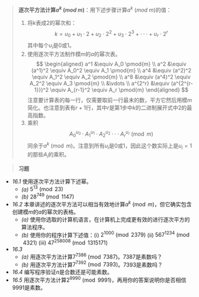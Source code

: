 >**逐次平方法计算$a^k \ (mod \ m)$**：用下述步骤计算$a^k \ (mod \ m)$的值：
>1. 将$k$表成$2$的幂次和：$$k = u_0 + u_1 \cdot 2 + u_2 \cdot 2^2 + u_3 \cdot 2^3 + ··· + u_r \cdot 2^r$$其中每个$u_i$是$0$或$1$。
>2. 使用逐次平方法制作模$m$的$a$的幂次表。$$
\begin{aligned} 
    a^1  &\equiv A_0 \pmod{m} \\ 
    a^2  &\equiv (a^1)^2 \equiv A_0^2 \equiv A_1 \pmod{m} \\ 
    a^4  &\equiv (a^2)^2 \equiv A_1^2 \equiv A_2 \pmod{m} \\ 
    a^8  &\equiv (a^4)^2 \equiv A_2^2 \equiv A_3 \pmod{m} \\ 
         &\vdots \\ 
    a^{2^r} &\equiv (a^{2^{r-1}})^2 \equiv A_{r-1}^2 \equiv A_r \pmod{m} 
\end{aligned}
$$注意要计算表的每一行，仅需要取前一行最末的数，平方它然后用模$m$简化。也注意到表有$r + 1$行，其中$r$是第$1$步中$k$的二进制展开式中$2$的最高指数。
>3. 乘积$$A_0^{u_0} \cdot A_1^{u_1} \cdot A_2^{u_2} ··· A_r^{u_r} \pmod{m}$$同余于$a^k \pmod{m}$。注意到所有$u_i$是$0$或$1$，因此这个数实际上是$u_i = 1$的那些$A_i$的乘积。

>**习题**
- *16.1* 使用逐次平方法计算下述幂。
	- *(a)* $5^{13} \pmod{23}$
	- *(b)* $28^{749} \pmod{1147}$
- *16.2* 本章讲述的逐次平方法可以相当有效地计算$a^k \pmod{m}$，但它确实包含创建模$m$的$a$的幂次的表格。
	- *(a)* 使用你选取的计算机语言，在计算机上完成更有效的进行逐次平方的算法程序。
	- *(b)* 使用你的程序计算下述值：(i) $2^{1000} \pmod{2379}$ (ii) $567^{1234} \pmod{4321}$ (iii) $47^{258008} \pmod{1315171}$
- *16.3*
	- *(a)* 用逐次平方法计算$7^{7386} \pmod{7387}$。$7387$是素数吗？
	- *(b)* 用逐次平方法计算$7^{7392} \pmod{7393}$。$7393$是素数吗？
- *16.4* 编写程序验证$n$是合数还是可能素数。
- *16.5* 用逐次平方法计算$2^{9990} \pmod{9991}$，再用你的答案说明你是否相信$9991$是素数。